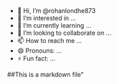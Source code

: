 - 👋 Hi, I’m @rohanlondhe873
- 👀 I’m interested in ...
- 🌱 I’m currently learning ...
- 💞️ I’m looking to collaborate on ...
- 📫 How to reach me ...
- 😄 Pronouns: ...
- ⚡ Fun fact: ...

<!---
rohanlondhe873/rohanlondhe873 is a ✨ special ✨ repository because its `README.md` (this file) appears on your GitHub profile.
You can click the Preview link to take a look at your changes.
--->##This is a markdown file"

